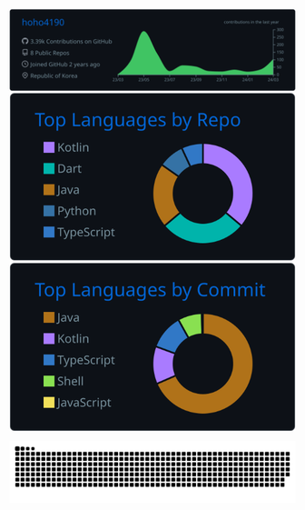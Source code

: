 
<div align=center>

  [![](https://raw.githubusercontent.com/hoho4190/hoho4190/main/profile-summary-card-output/github_dark/0-profile-details.svg)](https://github.com/vn7n24fzkq/github-profile-summary-cards)
  [![](https://raw.githubusercontent.com/hoho4190/hoho4190/main/profile-summary-card-output/github_dark/1-repos-per-language.svg)](https://github.com/vn7n24fzkq/github-profile-summary-cards) [![](https://raw.githubusercontent.com/hoho4190/hoho4190/main/profile-summary-card-output/github_dark/2-most-commit-language.svg)](https://github.com/vn7n24fzkq/github-profile-summary-cards)

  <picture>
    <source
      media="(prefers-color-scheme: dark)"
      srcset="https://github.com/hoho4190/hoho4190/blob/output/github-contribution-grid-snake-dark.svg"
    />
    <source
      media="(prefers-color-scheme: light)"
      srcset="https://github.com/hoho4190/hoho4190/blob/output/github-contribution-grid-snake.svg"
    />
    <img
      alt="github contribution grid snake animation"
      src="https://github.com/hoho4190/hoho4190/blob/output/github-contribution-grid-snake.svg"
    />
  </picture>

</div>

